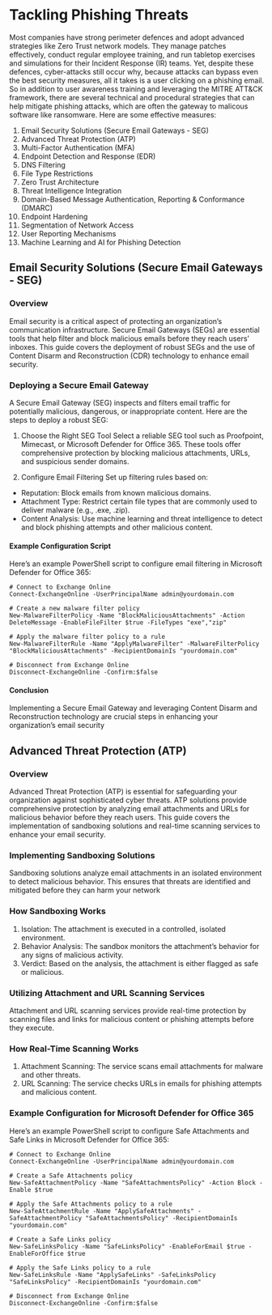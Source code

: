 # Tackling Phishing Threats
Most companies have strong perimeter defences and adopt advanced strategies like Zero Trust network models. They manage patches effectively, conduct regular employee training, and run tabletop exercises and simulations for their Incident Response (IR) teams. Yet, despite these defences, cyber-attacks still occur why, because attacks can bypass even the best security measures, all it takes is a user clicking on a phishing email. So in addition to user awareness training and leveraging the MITRE ATT&CK framework, there are several technical and procedural strategies that can help mitigate phishing attacks, which are often the gateway to malicous software like ransomware. Here are some effective measures:

1. Email Security Solutions (Secure Email Gateways - SEG)
2. Advanced Threat Protection (ATP)
3. Multi-Factor Authentication (MFA)
4. Endpoint Detection and Response (EDR)
5. DNS Filtering
6. File Type Restrictions
7. Zero Trust Architecture
8. Threat Intelligence Integration
9. Domain-Based Message Authentication, Reporting & Conformance (DMARC)
10. Endpoint Hardening
11. Segmentation of Network Access
12. User Reporting Mechanisms
13. Machine Learning and AI for Phishing Detection


## Email Security Solutions (Secure Email Gateways - SEG)
### Overview
Email security is a critical aspect of protecting an organization’s communication infrastructure. Secure Email Gateways (SEGs) are essential tools that help filter and block malicious emails before they reach users’ inboxes. This guide covers the deployment of robust SEGs and the use of Content Disarm and Reconstruction (CDR) technology to enhance email security.
### Deploying a Secure Email Gateway
A Secure Email Gateway (SEG) inspects and filters email traffic for potentially malicious, dangerous, or inappropriate content. Here are the steps to deploy a robust SEG:

1. Choose the Right SEG Tool
Select a reliable SEG tool such as Proofpoint, Mimecast, or Microsoft Defender for Office 365. These tools offer comprehensive protection by blocking malicious attachments, URLs, and suspicious sender domains.

2. Configure Email Filtering
Set up filtering rules based on:

- Reputation: Block emails from known malicious domains.
- Attachment Type: Restrict certain file types that are commonly used to deliver malware (e.g., .exe, .zip).
- Content Analysis: Use machine learning and threat intelligence to detect and block phishing attempts and other malicious content.

#### Example Configuration Script

Here’s an example PowerShell script to configure email filtering in Microsoft Defender for Office 365:

```
# Connect to Exchange Online
Connect-ExchangeOnline -UserPrincipalName admin@yourdomain.com

# Create a new malware filter policy
New-MalwareFilterPolicy -Name "BlockMaliciousAttachments" -Action DeleteMessage -EnableFileFilter $true -FileTypes "exe","zip"

# Apply the malware filter policy to a rule
New-MalwareFilterRule -Name "ApplyMalwareFilter" -MalwareFilterPolicy "BlockMaliciousAttachments" -RecipientDomainIs "yourdomain.com"

# Disconnect from Exchange Online
Disconnect-ExchangeOnline -Confirm:$false
```
#### Conclusion
Implementing a Secure Email Gateway and leveraging Content Disarm and Reconstruction technology are crucial steps in enhancing your organization’s email security

## Advanced Threat Protection (ATP)
### Overview
Advanced Threat Protection (ATP) is essential for safeguarding your organization against sophisticated cyber threats. ATP solutions provide comprehensive protection by analyzing email attachments and URLs for malicious behavior before they reach users. This guide covers the implementation of sandboxing solutions and real-time scanning services to enhance your email security.

### Implementing Sandboxing Solutions
Sandboxing solutions analyze email attachments in an isolated environment to detect malicious behavior. This ensures that threats are identified and mitigated before they can harm your network

### How Sandboxing Works

1. Isolation: The attachment is executed in a controlled, isolated environment.
2. Behavior Analysis: The sandbox monitors the attachment’s behavior for any signs of malicious activity.
3. Verdict: Based on the analysis, the attachment is either flagged as safe or malicious.


### Utilizing Attachment and URL Scanning Services

Attachment and URL scanning services provide real-time protection by scanning files and links for malicious content or phishing attempts before they execute.

### How Real-Time Scanning Works

1. Attachment Scanning: The service scans email attachments for malware and other threats.
2. URL Scanning: The service checks URLs in emails for phishing attempts and malicious content.

### Example Configuration for Microsoft Defender for Office 365

Here’s an example PowerShell script to configure Safe Attachments and Safe Links in Microsoft Defender for Office 365:
```
# Connect to Exchange Online
Connect-ExchangeOnline -UserPrincipalName admin@yourdomain.com

# Create a Safe Attachments policy
New-SafeAttachmentPolicy -Name "SafeAttachmentsPolicy" -Action Block -Enable $true

# Apply the Safe Attachments policy to a rule
New-SafeAttachmentRule -Name "ApplySafeAttachments" -SafeAttachmentPolicy "SafeAttachmentsPolicy" -RecipientDomainIs "yourdomain.com"

# Create a Safe Links policy
New-SafeLinksPolicy -Name "SafeLinksPolicy" -EnableForEmail $true -EnableForOffice $true

# Apply the Safe Links policy to a rule
New-SafeLinksRule -Name "ApplySafeLinks" -SafeLinksPolicy "SafeLinksPolicy" -RecipientDomainIs "yourdomain.com"

# Disconnect from Exchange Online
Disconnect-ExchangeOnline -Confirm:$false

```


